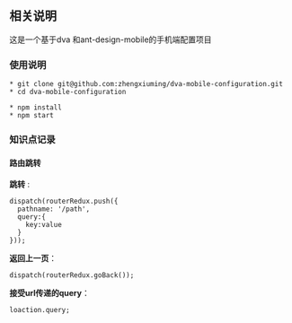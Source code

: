 ## 相关说明
这是一个基于dva 和ant-design-mobile的手机端配置项目
### 使用说明
```
* git clone git@github.com:zhengxiuming/dva-mobile-configuration.git
* cd dva-mobile-configuration

* npm install 
* npm start
```

### 知识点记录
#### 路由跳转
**跳转** :
  
    dispatch(routerRedux.push({
      pathname: '/path',
      query:{
        key:value
      }
    }));
**返回上一页**：
  
    dispatch(routerRedux.goBack());
**接受url传递的query**：

    loaction.query;
    



